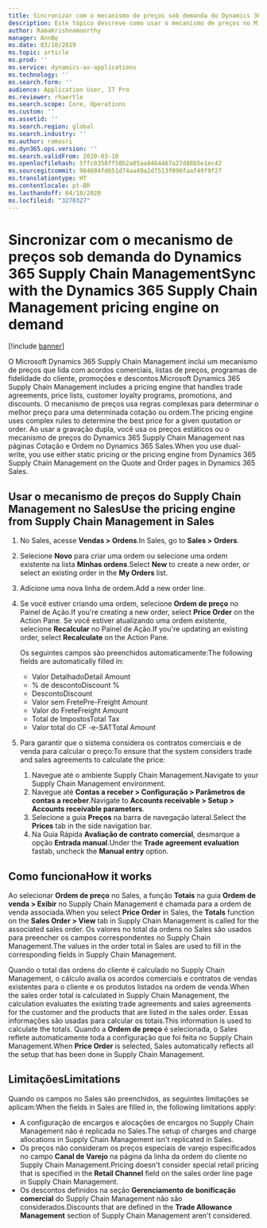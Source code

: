 ```yaml
---
title: Sincronizar com o mecanismo de preços sob demanda do Dynamics 365 Supply Chain Management
description: Este tópico descreve como usar o mecanismo de preços no Microsoft Dynamics 365 Supply Chain Management do Dynamics 365 Sales.
author: RamaKrishnamoorthy
manager: AnnBe
ms.date: 03/10/2019
ms.topic: article
ms.prod: ''
ms.service: dynamics-ax-applications
ms.technology: ''
ms.search.form: ''
audience: Application User, IT Pro
ms.reviewer: rhaertle
ms.search.scope: Core, Operations
ms.custom: ''
ms.assetid: ''
ms.search.region: global
ms.search.industry: ''
ms.author: ramasri
ms.dyn365.ops.version: ''
ms.search.validFrom: 2020-03-10
ms.openlocfilehash: 5ffc0358ff58b2a05aa84b4467a27d88b5e1ec42
ms.sourcegitcommit: 984604fd651d74aa49a2d7513f096faaf49f9f27
ms.translationtype: HT
ms.contentlocale: pt-BR
ms.lasthandoff: 04/18/2020
ms.locfileid: "3270327"
---
```

# <a name="sync-with-the-dynamics-365-supply-chain-management-pricing-engine-on-demand"></a><span data-ttu-id="d4afd-103">Sincronizar com o mecanismo de preços sob demanda do Dynamics 365 Supply Chain Management</span><span class="sxs-lookup"><span data-stu-id="d4afd-103">Sync with the Dynamics 365 Supply Chain Management pricing engine on demand</span></span>

[!include [banner](../../includes/banner.md)]



<span data-ttu-id="d4afd-104">O Microsoft Dynamics 365 Supply Chain Management inclui um mecanismo de preços que lida com acordos comerciais, listas de preços, programas de fidelidade do cliente, promoções e descontos.</span><span class="sxs-lookup"><span data-stu-id="d4afd-104">Microsoft Dynamics 365 Supply Chain Management includes a pricing engine that handles trade agreements, price lists, customer loyalty programs, promotions, and discounts.</span></span> <span data-ttu-id="d4afd-105">O mecanismo de preços usa regras complexas para determinar o melhor preço para uma determinada cotação ou ordem.</span><span class="sxs-lookup"><span data-stu-id="d4afd-105">The pricing engine uses complex rules to determine the best price for a given quotation or order.</span></span> <span data-ttu-id="d4afd-106">Ao usar a gravação dupla, você usa os preços estáticos ou o mecanismo de preços do Dynamics 365 Supply Chain Management nas páginas Cotação e Ordem no Dynamics 365 Sales.</span><span class="sxs-lookup"><span data-stu-id="d4afd-106">When you use dual-write, you use either static pricing or the pricing engine from Dynamics 365 Supply Chain Management on the Quote and Order pages in Dynamics 365 Sales.</span></span>

## <a name="use-the-pricing-engine-from-supply-chain-management-in-sales"></a><span data-ttu-id="d4afd-107">Usar o mecanismo de preços do Supply Chain Management no Sales</span><span class="sxs-lookup"><span data-stu-id="d4afd-107">Use the pricing engine from Supply Chain Management in Sales</span></span>

1. <span data-ttu-id="d4afd-108">No Sales, acesse **Vendas \> Ordens**.</span><span class="sxs-lookup"><span data-stu-id="d4afd-108">In Sales, go to **Sales \> Orders**.</span></span>
2. <span data-ttu-id="d4afd-109">Selecione **Novo** para criar uma ordem ou selecione uma ordem existente na lista **Minhas ordens**.</span><span class="sxs-lookup"><span data-stu-id="d4afd-109">Select **New** to create a new order, or select an existing order in the **My Orders** list.</span></span>
3. <span data-ttu-id="d4afd-110">Adicione uma nova linha de ordem.</span><span class="sxs-lookup"><span data-stu-id="d4afd-110">Add a new order line.</span></span>
4. <span data-ttu-id="d4afd-111">Se você estiver criando uma ordem, selecione **Ordem de preço** no Painel de Ação.</span><span class="sxs-lookup"><span data-stu-id="d4afd-111">If you're creating a new order, select **Price Order** on the Action Pane.</span></span> <span data-ttu-id="d4afd-112">Se você estiver atualizando uma ordem existente, selecione **Recalcular** no Painel de Ação.</span><span class="sxs-lookup"><span data-stu-id="d4afd-112">If you're updating an existing order, select **Recalculate** on the Action Pane.</span></span>

    <span data-ttu-id="d4afd-113">Os seguintes campos são preenchidos automaticamente:</span><span class="sxs-lookup"><span data-stu-id="d4afd-113">The following fields are automatically filled in:</span></span>

    + <span data-ttu-id="d4afd-114">Valor Detalhado</span><span class="sxs-lookup"><span data-stu-id="d4afd-114">Detail Amount</span></span>
    + <span data-ttu-id="d4afd-115">% de desconto</span><span class="sxs-lookup"><span data-stu-id="d4afd-115">Discount %</span></span>
    + <span data-ttu-id="d4afd-116">Desconto</span><span class="sxs-lookup"><span data-stu-id="d4afd-116">Discount</span></span>
    + <span data-ttu-id="d4afd-117">Valor sem Frete</span><span class="sxs-lookup"><span data-stu-id="d4afd-117">Pre-Freight Amount</span></span>
    + <span data-ttu-id="d4afd-118">Valor do Frete</span><span class="sxs-lookup"><span data-stu-id="d4afd-118">Freight Amount</span></span>
    + <span data-ttu-id="d4afd-119">Total de Impostos</span><span class="sxs-lookup"><span data-stu-id="d4afd-119">Total Tax</span></span>
    + <span data-ttu-id="d4afd-120">Valor total do CF -e-SAT</span><span class="sxs-lookup"><span data-stu-id="d4afd-120">Total Amount</span></span>
    
5. <span data-ttu-id="d4afd-121">Para garantir que o sistema considera os contratos comerciais e de venda para calcular o preço:</span><span class="sxs-lookup"><span data-stu-id="d4afd-121">To ensure that the system considers trade and sales agreements to calculate the price:</span></span>
    1. <span data-ttu-id="d4afd-122">Navegue até o ambiente Supply Chain Management.</span><span class="sxs-lookup"><span data-stu-id="d4afd-122">Navigate to your Supply Chain Management environment.</span></span>
    2. <span data-ttu-id="d4afd-123">Navegue até **Contas a receber \> Configuração \> Parâmetros de contas a receber**.</span><span class="sxs-lookup"><span data-stu-id="d4afd-123">Navigate to **Accounts receivable \> Setup \> Accounts receivable parameters**.</span></span>
    3. <span data-ttu-id="d4afd-124">Selecione a guia **Preços** na barra de navegação lateral.</span><span class="sxs-lookup"><span data-stu-id="d4afd-124">Select the **Prices** tab in the side navigation bar.</span></span>
    4. <span data-ttu-id="d4afd-125">Na Guia Rápida **Avaliação de contrato comercial**, desmarque a opção **Entrada manual**.</span><span class="sxs-lookup"><span data-stu-id="d4afd-125">Under the **Trade agreement evaluation** fastab, uncheck the **Manual entry** option.</span></span>

## <a name="how-it-works"></a><span data-ttu-id="d4afd-126">Como funciona</span><span class="sxs-lookup"><span data-stu-id="d4afd-126">How it works</span></span>

<span data-ttu-id="d4afd-127">Ao selecionar **Ordem de preço** no Sales, a função **Totais** na guia **Ordem de venda \> Exibir** no Supply Chain Management é chamada para a ordem de venda associada.</span><span class="sxs-lookup"><span data-stu-id="d4afd-127">When you select **Price Order** in Sales, the **Totals** function on the **Sales Order \> View** tab in Supply Chain Management is called for the associated sales order.</span></span> <span data-ttu-id="d4afd-128">Os valores no total da ordens no Sales são usados para preencher os campos correspondentes no Supply Chain Management.</span><span class="sxs-lookup"><span data-stu-id="d4afd-128">The values in the order total in Sales are used to fill in the corresponding fields in Supply Chain Management.</span></span>

<span data-ttu-id="d4afd-129">Quando o total das ordens do cliente é calculado no Supply Chain Management, o cálculo avalia os acordos comerciais e contratos de vendas existentes para o cliente e os produtos listados na ordem de venda.</span><span class="sxs-lookup"><span data-stu-id="d4afd-129">When the sales order total is calculated in Supply Chain Management, the calculation evaluates the existing trade agreements and sales agreements for the customer and the products that are listed in the sales order.</span></span> <span data-ttu-id="d4afd-130">Essas informações são usadas para calcular os totais.</span><span class="sxs-lookup"><span data-stu-id="d4afd-130">This information is used to calculate the totals.</span></span> <span data-ttu-id="d4afd-131">Quando a **Ordem de preço** é selecionada, o Sales reflete automaticamente toda a configuração que foi feita no Supply Chain Management.</span><span class="sxs-lookup"><span data-stu-id="d4afd-131">When **Price Order** is selected, Sales automatically reflects all the setup that has been done in Supply Chain Management.</span></span>

## <a name="limitations"></a><span data-ttu-id="d4afd-132">Limitações</span><span class="sxs-lookup"><span data-stu-id="d4afd-132">Limitations</span></span>

<span data-ttu-id="d4afd-133">Quando os campos no Sales são preenchidos, as seguintes limitações se aplicam:</span><span class="sxs-lookup"><span data-stu-id="d4afd-133">When the fields in Sales are filled in, the following limitations apply:</span></span>

+ <span data-ttu-id="d4afd-134">A configuração de encargos e alocações de encargos no Supply Chain Management não é replicada no Sales.</span><span class="sxs-lookup"><span data-stu-id="d4afd-134">The setup of charges and charge allocations in Supply Chain Management isn't replicated in Sales.</span></span>
+ <span data-ttu-id="d4afd-135">Os preços não consideram os preços especiais de varejo especificados no campo **Canal de Varejo** na página da linha da ordem do cliente no Supply Chain Management.</span><span class="sxs-lookup"><span data-stu-id="d4afd-135">Pricing doesn't consider special retail pricing that is specified in the **Retail Channel** field on the sales order line page in Supply Chain Management.</span></span>
+ <span data-ttu-id="d4afd-136">Os descontos definidos na seção **Gerenciamento de bonificação comercial** do Supply Chain Management não são considerados.</span><span class="sxs-lookup"><span data-stu-id="d4afd-136">Discounts that are defined in the **Trade Allowance Management** section of Supply Chain Management aren't considered.</span></span>
